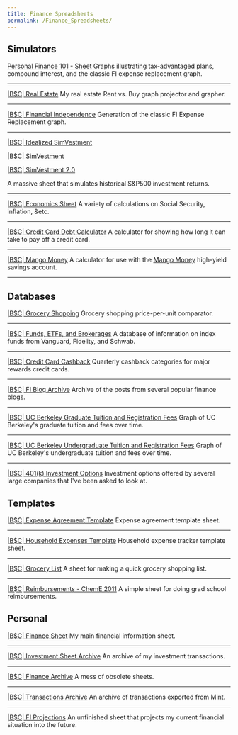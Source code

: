 ```yaml
---
title: Finance Spreadsheets
permalink: /Finance_Spreadsheets/
---
```


Simulators
----------

[Personal Finance 101 - Sheet](https://docs.google.com/spreadsheets/d/1nyK1WVruH3N0_f7BSna5WEX1Y5W6mptc-DdKSZyZg6M/edit#gid=0) Graphs illustrating tax-advantaged plans, compound interest, and the classic FI expense replacement graph.

------------------------------------------------------------------------

[|B$C| Real Estate](https://docs.google.com/spreadsheets/d/1ByhkJgcsuIxht_4OpxVqzPhuCDBWk3G8lbJ1W_MDzz0/edit#gid=0) My real estate Rent vs. Buy graph projector and grapher.

------------------------------------------------------------------------

[|B$C| Financial Independence](https://docs.google.com/spreadsheet/ccc?key=0AiEk9zzYZVLgdGd5ZDNwY1VJWDYxNGg1bHZ6SzNkdXc#gid=4) Generation of the classic FI Expense Replacement graph.

------------------------------------------------------------------------

[|B$C| Idealized SimVestment](https://docs.google.com/spreadsheets/d/13hLCsHD4_HruYg2QgkjmCEuL9SocKzUpFxtubrylDSI/edit#gid=0)

[|B$C| SimVestment](https://docs.google.com/spreadsheet/ccc?key=0AiEk9zzYZVLgdEJ4OWRMUnE4RDlpS21fQjRQYjNuV0E#gid=15)

[|B$C| SimVestment 2.0](https://docs.google.com/spreadsheet/ccc?key=0AiEk9zzYZVLgdDNCSlJoUTRpMVA2SnpMR2R3NThPekE#gid=7)

A massive sheet that simulates historical S&P500 investment returns.

------------------------------------------------------------------------

[|B$C| Economics Sheet](https://docs.google.com/spreadsheets/d/19PXtP-fqm5tqM5g4d4DTlLQnCmHoyY1w7mc27n1whrU/edit#gid=2) A variety of calculations on Social Security, inflation, &etc.

------------------------------------------------------------------------

[|B$C| Credit Card Debt Calculator](https://docs.google.com/spreadsheets/d/1fLF07V-3j6OsR1vA__W2d0wz8ojxOOEtgEtkfV_yXI0/edit#gid=0) A calculator for showing how long it can take to pay off a credit card.

------------------------------------------------------------------------

[|B$C| Mango Money](https://docs.google.com/spreadsheets/d/16sPHcXLA9Oi1SvB8DajXecUDpWnEzhb2X0_q2kOWjgI/edit#gid=0) A calculator for use with the [Mango Money](http://www.andhigherstill.com/2015/05/earn-528-apy-on-5000-in-savings-account.html) high-yield savings account.

------------------------------------------------------------------------

Databases
---------

[|B$C| Grocery Shopping](https://docs.google.com/spreadsheet/ccc?key=0AiEk9zzYZVLgdGYzdTVMZG9YNjNtMTBTZjJVdjRQaWc#gid=2) Grocery shopping price-per-unit comparator.

------------------------------------------------------------------------

[|B$C| Funds, ETFs, and Brokerages](https://docs.google.com/spreadsheet/ccc?key=0AiEk9zzYZVLgdHBCenFyVUE2LWpINlB6T2IyRzl0WHc#gid=1) A database of information on index funds from Vanguard, Fidelity, and Schwab.

------------------------------------------------------------------------

[|B$C| Credit Card Cashback](https://docs.google.com/spreadsheets/d/1Ydg1Wdw6a1R7LwtucfQHLPIN-pkbg0NihMT84wGoSgA/edit#gid=1283897129) Quarterly cashback categories for major rewards credit cards.

------------------------------------------------------------------------

[|B$C| FI Blog Archive](https://docs.google.com/spreadsheets/d/1h8osnKqDLpoc251V2fR8zq9jbbx4VAe9lp9R0BJtI2g/edit#gid=0) Archive of the posts from several popular finance blogs.

------------------------------------------------------------------------

[|B$C| UC Berkeley Graduate Tuition and Registration Fees](https://docs.google.com/spreadsheets/d/1BPyoGXPZ7tLo0XQRQUjl5eOxItws43A4lwp3agZCY18/edit#gid=0) Graph of UC Berkeley's graduate tuition and fees over time.

------------------------------------------------------------------------

[|B$C| UC Berkeley Undergraduate Tuition and Registration Fees](https://docs.google.com/spreadsheets/d/1YjEdKcxG0P2OmKkUMgtmzoHt773YMN2BKpv8JRIUL7c/edit#gid=0) Graph of UC Berkeley's undergraduate tuition and fees over time.

------------------------------------------------------------------------

[|B$C| 401(k) Investment Options](https://docs.google.com/spreadsheet/ccc?key=0AiEk9zzYZVLgdFpiVXFiaDZHaFl1clI3UVRvTFBuTXc#gid=0) Investment options offered by several large companies that I've been asked to look at.

Templates
---------

[|B$C| Expense Agreement Template](https://docs.google.com/spreadsheets/d/1cMkwFkFn0nCH6JOm_grpdbKEKzw7tX9L7aiN3ujfwsA/edit#gid=0) Expense agreement template sheet.

------------------------------------------------------------------------

[|B$C| Household Expenses Template](https://docs.google.com/spreadsheets/d/1ESm3g4EIJkhL7d_SaUCFXwRTImW7z0bkGV1mOHaUZls/edit#gid=0) Household expense tracker template sheet.

------------------------------------------------------------------------

[|B$C| Grocery List](https://docs.google.com/spreadsheets/d/17KOh_M75vebW0HZFE4MHIewXBWS2CiXHgeDSPGe-c3M/edit#gid=0) A sheet for making a quick grocery shopping list.

------------------------------------------------------------------------

[|B$C| Reimbursements - ChemE 2011](https://docs.google.com/spreadsheets/d/16yShcfYVLKEC2Au9-apzy0nlGEWlTzYAFEBg7WG9UYA/edit?hl=en_US#gid=5) A simple sheet for doing grad school reimbursements.

Personal
--------

[|B$C| Finance Sheet](https://docs.google.com/spreadsheets/d/1SA1GbQ9JR4cuU07xh7VMuaWD0LeOwsTb7CzYGUVtRZs/edit#gid=3) My main financial information sheet.

------------------------------------------------------------------------

[|B$C| Investment Sheet Archive](https://docs.google.com/spreadsheets/d/1UsJLX4OvOlx20Jj0G3u15ViTGIpylfYpY5TP9LZ22SY/edit#gid=1) An archive of my investment transactions.

------------------------------------------------------------------------

[|B$C| Finance Archive](https://docs.google.com/spreadsheets/d/1kHIRU5Alhoe2hgPyP11xsjwT_ISwF478HNSadZsaUOM/edit#gid=713569256) A mess of obsolete sheets.

------------------------------------------------------------------------

[|B$C| Transactions Archive](https://docs.google.com/spreadsheets/d/1MISCByIOgouo8uCNQTnmU9onAPii-j4Sgz2PhNeziwA/edit#gid=1) An archive of transactions exported from Mint.

------------------------------------------------------------------------

[|B$C| FI Projections](https://docs.google.com/spreadsheets/d/18-dYsrO5dDglAURZgZ7yI3LoxJvvKU0VLb3vlUI4qi0/edit#gid=838848882) An unfinished sheet that projects my current financial situation into the future.